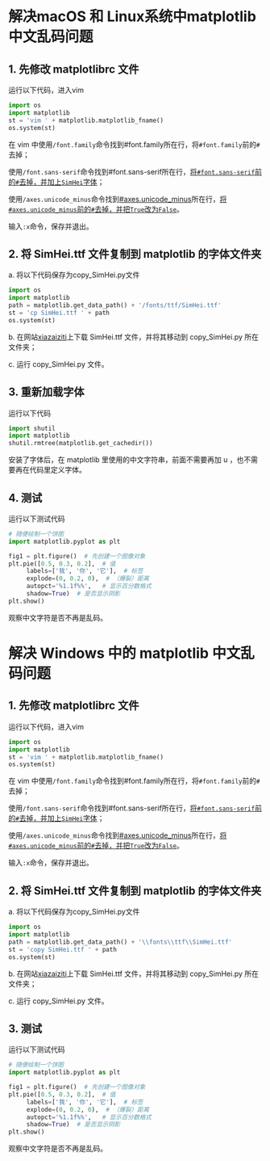 # 解决macOS 和 Linux系统中matplotlib 中文乱码问题

## 1. 先修改 matplotlibrc 文件

   运行以下代码，进入vim   
   ```python
   import os
   import matplotlib
   st = 'vim ' + matplotlib.matplotlib_fname()
   os.system(st)
   ```
   
   在 vim 中使用`/font.family`命令找到#font.family所在行，将`#font.family`前的`#`去掉；

   使用`/font.sans-serif`命令找到#font.sans-serif所在行，[将`#font.sans-serif`前的`#`去掉，并加上`SimHei`字体](https://cdn.jsdelivr.net/gh/hustquick/figures@master/uPic/R8dkS7.png)；

   使用`/axes.unicode_minus`命令找到[#axes.unicode_minus](https://cdn.jsdelivr.net/gh/hustquick/figures@master/uPic/4wvvQf.png)所在行，[将`#axes.unicode_minus`前的`#`去掉，并把`True`改为`False`](https://cdn.jsdelivr.net/gh/hustquick/figures@master/uPic/ndCghW.png)。

   输入`:x`命令，保存并退出。

## 2. 将 SimHei.ttf 文件复制到 matplotlib 的字体文件夹

   a. 将以下代码保存为copy_SimHei.py文件
   
   ```python
   import os
   import matplotlib
   path = matplotlib.get_data_path() + '/fonts/ttf/SimHei.ttf'
   st = 'cp SimHei.ttf ' + path
   os.system(st)
   ```
   b. 在网站[xiazaiziti](http://www.xiazaiziti.com/210356.html)上下载 SimHei.ttf 文件，并将其移动到 copy_SimHei.py 所在文件夹； 
   
   c. 运行 copy_SimHei.py 文件。
   
## 3. 重新加载字体

   运行以下代码
   
   ```python
   import shutil
   import matplotlib
   shutil.rmtree(matplotlib.get_cachedir())  
   ```
   安装了字体后，在 matplotlib 里使用的中文字符串，前面不需要再加 u ，也不需要再在代码里定义字体。​   

## 4. 测试

   运行以下测试代码

   ```python
   # 随便绘制一个饼图
   import matplotlib.pyplot as plt
 
   fig1 = plt.figure()  # 先创建一个图像对象
   plt.pie([0.5, 0.3, 0.2],  # 值
        labels=['我', '你', '它'],  # 标签
        explode=(0, 0.2, 0),  # （爆裂）距离
        autopct='%1.1f%%',   # 显示百分数格式
        shadow=True)  # 是否显示阴影
   plt.show()
   ```

   观察中文字符是否不再是乱码。

# 解决 Windows 中的 matplotlib 中文乱码问题

## 1. 先修改 matplotlibrc 文件

   运行以下代码，进入vim   
   ```python
   import os
   import matplotlib
   st = 'vim ' + matplotlib.matplotlib_fname()
   os.system(st)
   ```
   
   在 vim 中使用`/font.family`命令找到#font.family所在行，将`#font.family`前的`#`去掉；

   使用`/font.sans-serif`命令找到#font.sans-serif所在行，[将`#font.sans-serif`前的`#`去掉，并加上`SimHei`字体](https://cdn.jsdelivr.net/gh/hustquick/figures@master/uPic/R8dkS7.png)；

   使用`/axes.unicode_minus`命令找到[#axes.unicode_minus](https://cdn.jsdelivr.net/gh/hustquick/figures@master/uPic/4wvvQf.png)所在行，[将`#axes.unicode_minus`前的`#`去掉，并把`True`改为`False`](https://cdn.jsdelivr.net/gh/hustquick/figures@master/uPic/ndCghW.png)。

   输入`:x`命令，保存并退出。

## 2. 将 SimHei.ttf 文件复制到 matplotlib 的字体文件夹

   a. 将以下代码保存为copy_SimHei.py文件
   
   ```python
   import os
   import matplotlib
   path = matplotlib.get_data_path() + '\\fonts\\ttf\\SimHei.ttf'
   st = 'copy SimHei.ttf ' + path
   os.system(st)
   ```
 
   b. 在网站[xiazaiziti](http://www.xiazaiziti.com/210356.html)上下载 SimHei.ttf 文件，并将其移动到 copy_SimHei.py 所在文件夹；
      
   c. 运行 copy_SimHei.py 文件。

## 3. 测试

   运行以下测试代码

   ```python
   # 随便绘制一个饼图
   import matplotlib.pyplot as plt
 
   fig1 = plt.figure()  # 先创建一个图像对象
   plt.pie([0.5, 0.3, 0.2],  # 值
        labels=['我', '你', '它'],  # 标签
        explode=(0, 0.2, 0),  # （爆裂）距离
        autopct='%1.1f%%',   # 显示百分数格式
        shadow=True)  # 是否显示阴影
   plt.show()
   ```

   观察中文字符是否不再是乱码。
